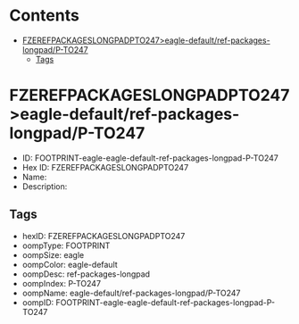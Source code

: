 



Contents
========

* [FZEREFPACKAGESLONGPADPTO247>eagle-default/ref-packages-longpad/P-TO247](#fzerefpackageslongpadpto247eagle-defaultref-packages-longpadp-to247)
	* [Tags](#tags)

# FZEREFPACKAGESLONGPADPTO247>eagle-default/ref-packages-longpad/P-TO247

- ID: FOOTPRINT-eagle-eagle-default-ref-packages-longpad-P-TO247
- Hex ID: FZEREFPACKAGESLONGPADPTO247
- Name: 
- Description: 

## Tags

- hexID: FZEREFPACKAGESLONGPADPTO247
- oompType: FOOTPRINT
- oompSize: eagle
- oompColor: eagle-default
- oompDesc: ref-packages-longpad
- oompIndex: P-TO247
- oompName: eagle-default/ref-packages-longpad/P-TO247
- oompID: FOOTPRINT-eagle-eagle-default-ref-packages-longpad-P-TO247
